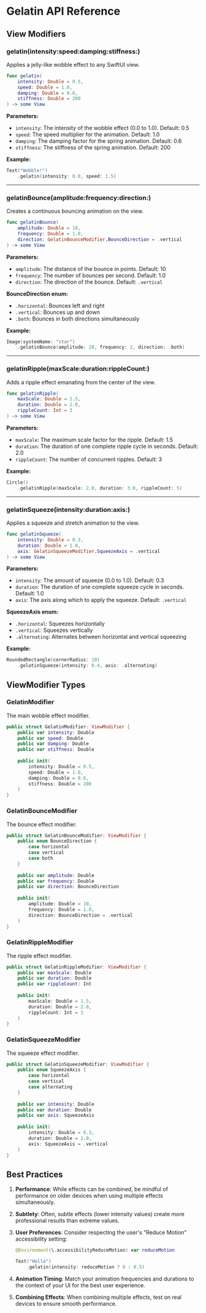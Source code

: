 # Gelatin API Reference

## View Modifiers

### gelatin(intensity:speed:damping:stiffness:)

Applies a jelly-like wobble effect to any SwiftUI view.

```swift
func gelatin(
    intensity: Double = 0.5,
    speed: Double = 1.0,
    damping: Double = 0.6,
    stiffness: Double = 200
) -> some View
```

**Parameters:**
- `intensity`: The intensity of the wobble effect (0.0 to 1.0). Default: 0.5
- `speed`: The speed multiplier for the animation. Default: 1.0
- `damping`: The damping factor for the spring animation. Default: 0.6
- `stiffness`: The stiffness of the spring animation. Default: 200

**Example:**
```swift
Text("Wobble!")
    .gelatin(intensity: 0.8, speed: 1.5)
```

---

### gelatinBounce(amplitude:frequency:direction:)

Creates a continuous bouncing animation on the view.

```swift
func gelatinBounce(
    amplitude: Double = 10,
    frequency: Double = 1.0,
    direction: GelatinBounceModifier.BounceDirection = .vertical
) -> some View
```

**Parameters:**
- `amplitude`: The distance of the bounce in points. Default: 10
- `frequency`: The number of bounces per second. Default: 1.0
- `direction`: The direction of the bounce. Default: `.vertical`

**BounceDirection enum:**
- `.horizontal`: Bounces left and right
- `.vertical`: Bounces up and down
- `.both`: Bounces in both directions simultaneously

**Example:**
```swift
Image(systemName: "star")
    .gelatinBounce(amplitude: 20, frequency: 2, direction: .both)
```

---

### gelatinRipple(maxScale:duration:rippleCount:)

Adds a ripple effect emanating from the center of the view.

```swift
func gelatinRipple(
    maxScale: Double = 1.5,
    duration: Double = 2.0,
    rippleCount: Int = 3
) -> some View
```

**Parameters:**
- `maxScale`: The maximum scale factor for the ripple. Default: 1.5
- `duration`: The duration of one complete ripple cycle in seconds. Default: 2.0
- `rippleCount`: The number of concurrent ripples. Default: 3

**Example:**
```swift
Circle()
    .gelatinRipple(maxScale: 2.0, duration: 3.0, rippleCount: 5)
```

---

### gelatinSqueeze(intensity:duration:axis:)

Applies a squeeze and stretch animation to the view.

```swift
func gelatinSqueeze(
    intensity: Double = 0.3,
    duration: Double = 1.0,
    axis: GelatinSqueezeModifier.SqueezeAxis = .vertical
) -> some View
```

**Parameters:**
- `intensity`: The amount of squeeze (0.0 to 1.0). Default: 0.3
- `duration`: The duration of one complete squeeze cycle in seconds. Default: 1.0
- `axis`: The axis along which to apply the squeeze. Default: `.vertical`

**SqueezeAxis enum:**
- `.horizontal`: Squeezes horizontally
- `.vertical`: Squeezes vertically
- `.alternating`: Alternates between horizontal and vertical squeezing

**Example:**
```swift
RoundedRectangle(cornerRadius: 10)
    .gelatinSqueeze(intensity: 0.4, axis: .alternating)
```

## ViewModifier Types

### GelatinModifier

The main wobble effect modifier.

```swift
public struct GelatinModifier: ViewModifier {
    public var intensity: Double
    public var speed: Double
    public var damping: Double
    public var stiffness: Double
    
    public init(
        intensity: Double = 0.5,
        speed: Double = 1.0,
        damping: Double = 0.6,
        stiffness: Double = 200
    )
}
```

### GelatinBounceModifier

The bounce effect modifier.

```swift
public struct GelatinBounceModifier: ViewModifier {
    public enum BounceDirection {
        case horizontal
        case vertical
        case both
    }
    
    public var amplitude: Double
    public var frequency: Double
    public var direction: BounceDirection
    
    public init(
        amplitude: Double = 10,
        frequency: Double = 1.0,
        direction: BounceDirection = .vertical
    )
}
```

### GelatinRippleModifier

The ripple effect modifier.

```swift
public struct GelatinRippleModifier: ViewModifier {
    public var maxScale: Double
    public var duration: Double
    public var rippleCount: Int
    
    public init(
        maxScale: Double = 1.5,
        duration: Double = 2.0,
        rippleCount: Int = 3
    )
}
```

### GelatinSqueezeModifier

The squeeze effect modifier.

```swift
public struct GelatinSqueezeModifier: ViewModifier {
    public enum SqueezeAxis {
        case horizontal
        case vertical
        case alternating
    }
    
    public var intensity: Double
    public var duration: Double
    public var axis: SqueezeAxis
    
    public init(
        intensity: Double = 0.3,
        duration: Double = 1.0,
        axis: SqueezeAxis = .vertical
    )
}
```

## Best Practices

1. **Performance**: While effects can be combined, be mindful of performance on older devices when using multiple effects simultaneously.

2. **Subtlety**: Often, subtle effects (lower intensity values) create more professional results than extreme values.

3. **User Preferences**: Consider respecting the user's "Reduce Motion" accessibility setting:
   ```swift
   @Environment(\.accessibilityReduceMotion) var reduceMotion
   
   Text("Hello")
       .gelatin(intensity: reduceMotion ? 0 : 0.5)
   ```

4. **Animation Timing**: Match your animation frequencies and durations to the context of your UI for the best user experience.

5. **Combining Effects**: When combining multiple effects, test on real devices to ensure smooth performance. 